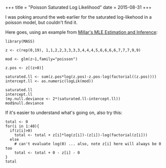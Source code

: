 +++
title = "Poisson Saturated Log Likelihood"
date = 2015-08-31
+++

I was poking around the web earlier for the saturated log-likehood in a poisson model, but couldn't find it. 

Here goes, using an example from [Millar's MLE Estimation and Inference](https://books.google.com/books?id=qvzUGYmChxUC&lpg=PT165&dq=negative%20binomial%20deviance%20R%20code&pg=PT165#v=onepage&q=negative%20binomial%20deviance%20R%20code&f=false):

```{r}
library(MASS)

z <- c(rep(0,19), 1,1,2,2,3,3,3,3,4,4,4,5,6,6,6,6,7,7,7,9,9)

mod <- glm(z~1,family="poisson")

z.pos <- z[(z>0)]

saturated.ll <- sum(z.pos*log(z.pos)-z.pos-log(factorial((z.pos))))
intercept.ll <- as.numeric(logLik(mod))

saturated.ll
intercept.ll
(my.null.deviance <- 2*(saturated.ll-intercept.ll))
mod$null.deviance
```

If it's easier to understand what's going on, also try this:

```{r}
total <- 0
for(i in 1:40){
  if(z[i]>0)
    total <- total + z[i]*log(z[i])-(z[i])-log(factorial(z[i]))
  else
    # can't evaluate log(0) ... also, note z[i] here will always be 0 too
    total <- total + 0 - z[i] - 0  
}
total
```

